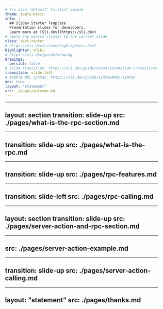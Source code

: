 ```yaml
---
# try also 'default' to start simple
theme: apple-basic
info: |
  ## Slidev Starter Template
  Presentation slides for developers.
  Learn more at [Sli.dev](https://sli.dev)
# apply any unocss classes to the current slide
class: text-center
# https://sli.dev/custom/highlighters.html
highlighter: shiki
# https://sli.dev/guide/drawing
drawings:
  persist: false
# slide transition: https://sli.dev/guide/animations#slide-transitions
transition: slide-left
# enable MDC Syntax: https://sli.dev/guide/syntax#mdc-syntax
mdc: true
layout: "statement"
src: ./pages/welcome.md
---
```


---
layout: section
transition: slide-up
src: ./pages/what-is-the-rpc-section.md
---

---
transition: slide-up
src: ./pages/what-is-the-rpc.md
---

---
transition: slide-up
src: ./pages/rpc-features.md
---

---
transition: slide-left
src: ./pages/rpc-calling.md
---

---
layout: section
transition: slide-up
src: ./pages/server-action-and-rpc-section.md
---

---
src: ./pages/server-action-example.md
---

---
transition: slide-up
src: ./pages/server-action-calling.md
---

---
layout: "statement"
src: ./pages/thanks.md
---
